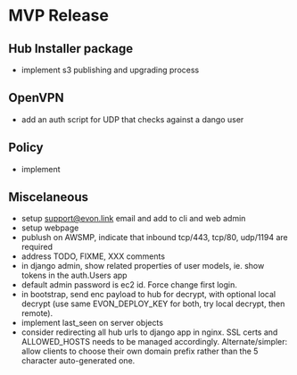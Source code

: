 # MVP Release

## Hub Installer package

* implement s3 publishing and upgrading process

## OpenVPN

* add an auth script for UDP that checks against a dango user

## Policy

* implement

## Miscelaneous

* setup support@evon.link email and add to cli and web admin
* setup webpage
* publush on AWSMP, indicate that inbound tcp/443, tcp/80, udp/1194 are required
* address TODO, FIXME, XXX comments
* in django admin, show related properties of user models, ie. show tokens in the auth.Users app
* default admin password is ec2 id. Force change first login.
* in bootstrap, send enc payload to hub for decrypt, with optional local decrypt (use same EVON_DEPLOY_KEY for both, try local decrypt, then remote).
* implement last_seen on server objects
* consider redirecting all hub urls to django app in nginx. SSL certs and ALLOWED_HOSTS needs to be managed accordingly. Alternate/simpler: allow clients to choose their own domain prefix rather than the 5 character auto-generated one.
